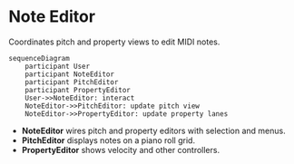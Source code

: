 # Note Editor

Coordinates pitch and property views to edit MIDI notes.

```mermaid
sequenceDiagram
    participant User
    participant NoteEditor
    participant PitchEditor
    participant PropertyEditor
    User->>NoteEditor: interact
    NoteEditor->>PitchEditor: update pitch view
    NoteEditor->>PropertyEditor: update property lanes
```

- **NoteEditor** wires pitch and property editors with selection and menus.
- **PitchEditor** displays notes on a piano roll grid.
- **PropertyEditor** shows velocity and other controllers.

